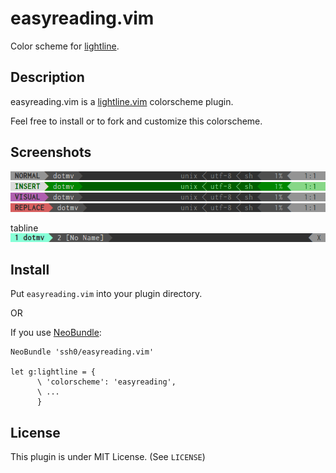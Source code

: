 # easyreading.vim

Color scheme for [lightline](https://github.com/itchyny/lightline.vim).

## Description

easyreading.vim is a [lightline.vim](https://github.com/itchyny/lightline.vim) colorscheme plugin.

Feel free to install or to fork and customize this colorscheme.

## Screenshots

![normal_mode.png](screenshots/normal_mode.png)
![insert_mode.png](screenshots/insert_mode.png)
![visual_mode.png](screenshots/visual_mode.png)
![replace_mode.png](screenshots/replace_mode.png)

tabline
![tabline.png](screenshots/tabline.png)

## Install

Put `easyreading.vim` into your plugin directory.

OR

If you use [NeoBundle](https://github.com/Shougo/neobundle.vim):

```vim
NeoBundle 'ssh0/easyreading.vim'

let g:lightline = {
      \ 'colorscheme': 'easyreading',
      \ ...
      }
```

## License

This plugin is under MIT License. (See `LICENSE`)
